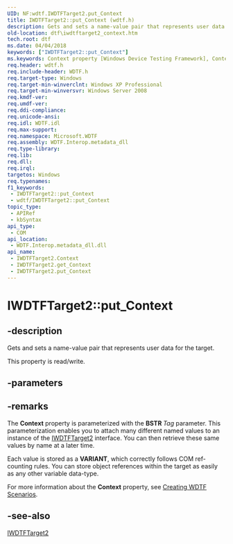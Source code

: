 ```yaml
---
UID: NF:wdtf.IWDTFTarget2.put_Context
title: IWDTFTarget2::put_Context (wdtf.h)
description: Gets and sets a name-value pair that represents user data for the target.
old-location: dtf\iwdtftarget2_context.htm
tech.root: dtf
ms.date: 04/04/2018
keywords: ["IWDTFTarget2::put_Context"]
ms.keywords: Context property [Windows Device Testing Framework], Context property [Windows Device Testing Framework],IWDTFTarget2 interface, IWDTFTarget2 interface [Windows Device Testing Framework],Context property, IWDTFTarget2.Context, IWDTFTarget2.put_Context, IWDTFTarget2::Context, IWDTFTarget2::get_Context, IWDTFTarget2::put_Context, Microsoft.WDTF.IWDTFTarget2.Context, Microsoft::WDTF::IWDTFTarget2::Context, dtf.iwdtftarget2_context, ntddk/IWDTFTarget2::Context, ntddk/IWDTFTarget2::get_Context, ntddk/IWDTFTarget2::put_Context, put_Context
req.header: wdtf.h
req.include-header: WDTF.h
req.target-type: Windows
req.target-min-winverclnt: Windows XP Professional
req.target-min-winversvr: Windows Server 2008
req.kmdf-ver: 
req.umdf-ver: 
req.ddi-compliance: 
req.unicode-ansi: 
req.idl: WDTF.idl
req.max-support: 
req.namespace: Microsoft.WDTF
req.assembly: WDTF.Interop.metadata_dll
req.type-library: 
req.lib: 
req.dll: 
req.irql: 
targetos: Windows
req.typenames: 
f1_keywords:
 - IWDTFTarget2::put_Context
 - wdtf/IWDTFTarget2::put_Context
topic_type:
 - APIRef
 - kbSyntax
api_type:
 - COM
api_location:
 - WDTF.Interop.metadata_dll.dll
api_name:
 - IWDTFTarget2.Context
 - IWDTFTarget2.get_Context
 - IWDTFTarget2.put_Context
---
```


# IWDTFTarget2::put_Context


## -description

Gets and sets a name-value pair that represents user data for the target.

This property is read/write.

## -parameters

## -remarks

The <b>Context</b> property is parameterized with the 
<b>BSTR </b><i>Tag </i>parameter. This parameterization 
enables you to attach many different named values to an instance of the 
<a href="/windows-hardware/drivers/ddi/wdtf/nn-wdtf-iwdtftarget2">IWDTFTarget2</a> interface. 
You can then retrieve these same values by name at a later time. 

Each value is stored as a <b>VARIANT</b>, which correctly 
follows COM ref-counting rules. You can store object references within the target as 
easily as any other variable data-type.

For more information about the <b>Context</b> property, 
see <a href="/windows-hardware/drivers/wdtf/creating-wdtf-scenarios">Creating WDTF Scenarios</a>.

## -see-also

<a href="/windows-hardware/drivers/ddi/wdtf/nn-wdtf-iwdtftarget2">IWDTFTarget2</a>

